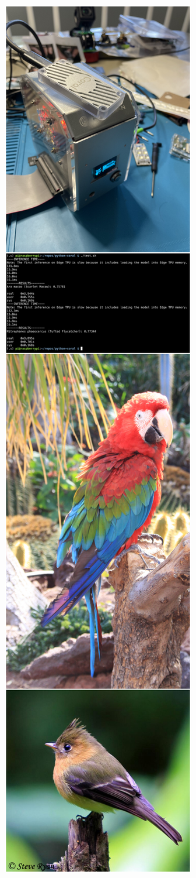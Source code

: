 ![setup](39DEFED1-15B6-4F4F-89B7-AB3A3A668D53.jpeg)
![birds](birds.png)
![parrot](images/birds/parrot.jpg)
![tufted flycatcher](images/birds/tufted_flycatcher.jpg)
